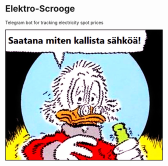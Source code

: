 # Elektro-Scrooge

Telegram bot for tracking electricity spot prices

![Electrified Scrooge](elektro-scrooge.jpg)

